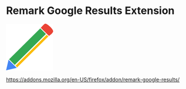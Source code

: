 # Remark Google Results Extension

![](source/128.png?raw=true)

https://addons.mozilla.org/en-US/firefox/addon/remark-google-results/
